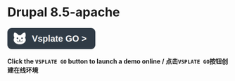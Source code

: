 # Drupal 8.5-apache

<a href="https://www.vsplate.com/?docker-compose=https://github.com/vsplate/dcenvs/drupal/8.5-apache"><img alt="VSPLATE GO" src="https://raw.githubusercontent.com/vsplate/images/master/vsgo_btn.png" width="200px"></a>

**Click the `VSPLATE GO` button to launch a demo online / 点击`VSPLATE GO`按钮创建在线环境**